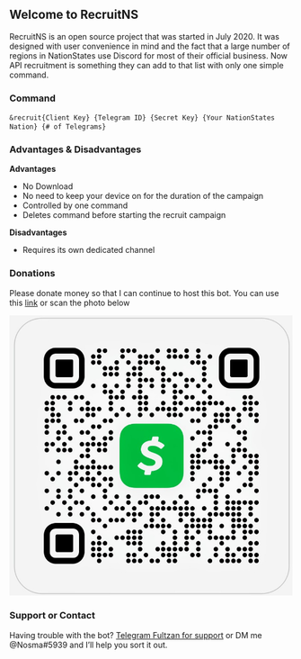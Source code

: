 ## Welcome to RecruitNS

RecruitNS is an open source project that was started in July 2020. It was designed with user convenience in mind and the fact that a large number of regions in NationStates use Discord for most of their official business. Now API recruitment is something they can add to that list with only one simple command.

### Command
```
&recruit{Client Key} {Telegram ID} {Secret Key} {Your NationStates Nation} {# of Telegrams}
```
### Advantages & Disadvantages
<b>Advantages</b>
- No Download
- No need to keep your device on for the duration of the campaign
- Controlled by one command
- Deletes command before starting the recruit campaign 

<b>Disadvantages</b>
- Requires its own dedicated channel

### Donations
Please donate money so that I can continue to host this bot. You can use this [link](https://cash.app/$Nosma1) or scan the photo below

<img src="7ae82e29cb827cea3fd7400189a85005d00ca2175f8776b11e218a9e68373bb4.png">

### Support or Contact

Having trouble with the bot? [Telegram Fultzan for support](https://www.nationstates.net) or DM me @Nosma#5939 and I’ll help you sort it out.


